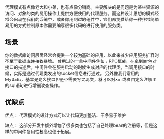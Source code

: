

代理模式有点像老大和小弟，也有点像分销商。主要解决的是问题是为某些资源的访问、对象的类的易用操作上提供方便使用的代理服务。而这种设计思想的模式经常会出现在我们的系统中，或者你用到过的组件中，它们都提供给你一种非常简单易用的方式控制原本你需要编写很多代码的进行使用的服务类。

## 场景
你的数据库访问层面经常会提供一个较为基础的应用，以此来减少应用服务扩容时不至于数据库连接数暴增。
使用过的一些中间件例如；RPC框架，在拿到jar包对接口的描述后，中间件会在服务启动的时候生成对应的代理类，当调用接口的时候，实际是通过代理类发出的socket信息进行通过。
另外像我们常用的MyBatis，基本是定义接口但是不需要写实现类，就可以对xml或者自定义注解里的sql语句进行增删改查操作。


## 优缺点
优点： 代理模式的设计方式可以让代码更加整洁、干净易于维护

缺点： 这部分开发中额外增加了很多类也包括了自己处理bean的注册等，但是这样的中间件复用性极高也便于拓展。
